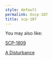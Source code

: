 ```yaml
---
style: default
permalink: Xscp-107
title: scp-107
---
```

You may also like:

[SCP-1809](http://scp-wiki.net/scp-1809)

[A Disturbance](http://scp-wiki.net/a-disturbance)
